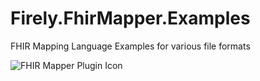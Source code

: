 # Firely.FhirMapper.Examples
FHIR Mapping Language Examples for various file formats 

![FHIR Mapper Plugin Icon](https://fire.ly/wp-content/uploads/2019/12/Icon_FHIR_Mapper_Plugin-01.svg)
